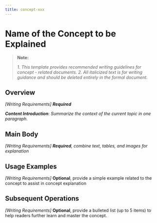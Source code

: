 ```yaml
---
title: concept-xxx
---
```

# Name of the Concept to be Explained


> **Note:**
>
> _1. This template provides recommended writing guidelines for concept - related documents._
> _2. All italicized text is for writing guidance and should be deleted entirely in the formal document._

## Overview

_[Writing Requirements] **Required**_

_**Content Introduction**: Summarize the context of the current topic in one paragraph._

## Main Body

_[Writing Requirements] **Required**, combine text, tables, and images for explanation_

## Usage Examples

_[Writing Requirements]_ **Optional**, provide a simple example related to the concept to assist in concept explanation

## Subsequent Operations

_[Writing Requirements]_ **Optional**, provide a bulleted list (up to 5 items) to help readers further learn and master the concept. 